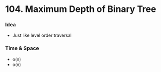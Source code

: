 # 104. Maximum Depth of Binary Tree
### Idea
* Just like level order traversal

### Time & Space
* o(n)
* o(n)